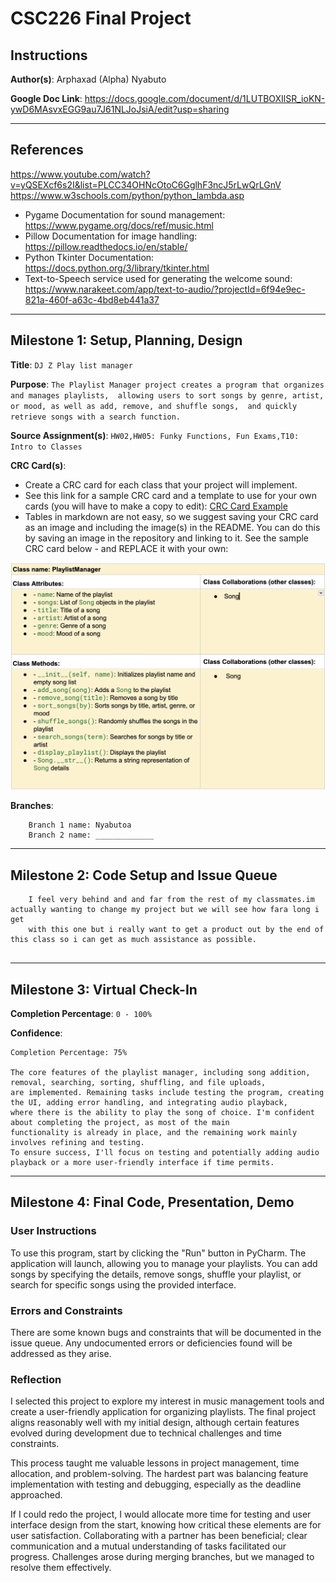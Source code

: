 # CSC226 Final Project

## Instructions

**Author(s)**: Arphaxad (Alpha) Nyabuto 

**Google Doc Link**: https://docs.google.com/document/d/1LUTBOXIlSR_ioKN-ywD6MAsvxEGG9au7J61NLJoJsiA/edit?usp=sharing

---

## References 
 https://www.youtube.com/watch?v=yQSEXcf6s2I&list=PLCC34OHNcOtoC6GglhF3ncJ5rLwQrLGnV
 https://www.w3schools.com/python/python_lambda.asp
  - Pygame Documentation for sound management: https://www.pygame.org/docs/ref/music.html
 - Pillow Documentation for image handling: https://pillow.readthedocs.io/en/stable/
 - Python Tkinter Documentation: https://docs.python.org/3/library/tkinter.html
- Text-to-Speech service used for generating the welcome sound: https://www.narakeet.com/app/text-to-audio/?projectId=6f94e9ec-821a-460f-a63c-4bd8eb441a37
---

## Milestone 1: Setup, Planning, Design

️**Title**: `DJ Z Play list manager`

**Purpose**: `The Playlist Manager project creates a program that organizes and manages playlists, 
allowing users to sort songs by genre, artist, or mood, as well as add, remove, and shuffle songs, 
and quickly retrieve songs with a search function.
`

️**Source Assignment(s)**: `HW02,HW05: Funky Functions, Fun Exams,T10: Intro to Classes`

**CRC Card(s)**:
  - Create a CRC card for each class that your project will implement.
  - See this link for a sample CRC card and a template to use for your own cards (you will have to make a copy to edit):
    [CRC Card Example](https://docs.google.com/document/d/1JE_3Qmytk_JGztRqkPXWACJwciPH61VCx3idIlBCVFY/edit?usp=sharing)
  - Tables in markdown are not easy, so we suggest saving your CRC card as an image and including the image(s) in the 
    README. You can do this by saving an image in the repository and linking to it. See the sample CRC card below - 
    and REPLACE it with your own:
  
![Don't leave me in your README!](image/crcimg.png "Image of CRC card as an example. Upload your CRC card(s) in place of this one. ")

**Branches**: 

```
    Branch 1 name: Nyabutoa
    Branch 2 name: _____________
```
---

## Milestone 2: Code Setup and Issue Queue

```
    I feel very behind and and far from the rest of my classmates.im actually wanting to change my project but we will see how fara long i get
    with this one but i really want to get a product out by the end of this class so i can get as much assistance as possible.
    
```

---

## Milestone 3: Virtual Check-In


**Completion Percentage**: `0 - 100%`

️**Confidence**: 

```
Completion Percentage: 75%

The core features of the playlist manager, including song addition, removal, searching, sorting, shuffling, and file uploads, 
are implemented. Remaining tasks include testing the program, creating the UI, adding error handling, and integrating audio playback, 
where there is the ability to play the song of choice. I'm confident about completing the project, as most of the main 
functionality is already in place, and the remaining work mainly involves refining and testing. 
To ensure success, I'll focus on testing and potentially adding audio playback or a more user-friendly interface if time permits.
```

---

## Milestone 4: Final Code, Presentation, Demo

### User Instructions
To use this program, start by clicking the "Run" button in PyCharm. The application will launch, allowing you to manage your playlists. 
You can add songs by specifying the details, remove songs, shuffle your playlist, or search for specific songs using the provided interface.

### Errors and Constraints
There are some known bugs and constraints that will be documented in the issue queue. 
Any undocumented errors or deficiencies found will be addressed as they arise.

### Reflection
I selected this project to explore my interest in music management tools and create a user-friendly application for organizing playlists. The final project aligns reasonably well with my initial design, although certain features evolved during development due to technical challenges and time constraints. 

This process taught me valuable lessons in project management, time allocation, and problem-solving. The hardest part was balancing feature implementation with testing and debugging, especially as the deadline approached.

If I could redo the project, I would allocate more time for testing and user interface design from the start, knowing how critical these elements are for user satisfaction.
Collaborating with a partner has been beneficial; clear communication and a mutual understanding of tasks facilitated our progress. 
Challenges arose during merging branches, but we managed to resolve them effectively.